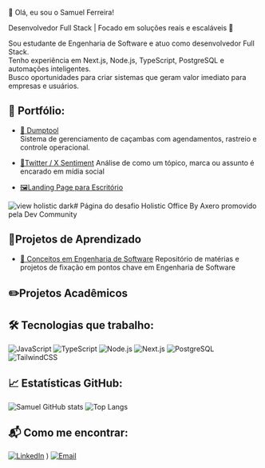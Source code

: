  👋 Olá, eu sou o Samuel Ferreira!

Desenvolvedor Full Stack | Focado em soluções reais e escaláveis 🚀  


Sou estudante de Engenharia de Software e atuo como desenvolvedor Full Stack.  
Tenho experiência em Next.js, Node.js, TypeScript, PostgreSQL e automações inteligentes.  
Busco oportunidades para criar sistemas que geram valor imediato para empresas e usuários.

## 🚀 Portfólio:

- [🔧 Dumptool](https://youtu.be/OuqER78L4Zs)  
  Sistema de gerenciamento de caçambas com agendamentos, rastreio e controle operacional.

- [🦜Twitter / X Sentiment](https://github.com/kailera/twittersentiment.git)
  Análise de como um tópico, marca ou assunto é encarado em mídia social

- [🖼️Landing Page para Escritório](https://github.com/kailera/office-space.git)
  
![view holistic dark](https://github.com/user-attachments/assets/ba219302-a32d-4586-9f9a-204fd2f4a51e)#
Página do desafio Holistic Office By Axero promovido pela Dev Community


## 🧪Projetos de Aprendizado

- [📖 Conceitos em Engenharia de Software](https://github.com/kailera/softwareEnginneringCoreConcepts.git)
  Repositório de matérias e projetos de fixação em pontos chave em Engenharia de Software


## ✏️Projetos Acadêmicos



## 🛠️ Tecnologias que trabalho:

![JavaScript](https://img.shields.io/badge/-JavaScript-black?style=flat-square&logo=javascript)
![TypeScript](https://img.shields.io/badge/-TypeScript-3178C6?style=flat-square&logo=typescript)
![Node.js](https://img.shields.io/badge/-Node.js-black?style=flat-square&logo=node.js)
![Next.js](https://img.shields.io/badge/-Next.js-black?style=flat-square&logo=next.js)
![PostgreSQL](https://img.shields.io/badge/-PostgreSQL-336791?style=flat-square&logo=postgresql)
![TailwindCSS](https://img.shields.io/badge/-TailwindCSS-38B2AC?style=flat-square&logo=tailwind-css)





## 📈 Estatísticas GitHub:

![Samuel GitHub stats](https://github-readme-stats.vercel.app/api?username=kailera&show_icons=true&theme=radical)
![Top Langs](https://github-readme-stats.vercel.app/api/top-langs/?username=kailera&layout=compact&theme=radical)


## 📬 Como me encontrar:

[![LinkedIn](https://img.shields.io/badge/-LinkedIn-0077B5?style=flat-square&logo=linkedin)](https://linkedin.com/in/samuel-ferreira-da-costa-025b72199)
)
[![Email](https://img.shields.io/badge/-Email-red?style=flat-square&logo=gmail)](mailto:ferreirasamuel459@gmail.com)

<!--
**kailera/kailera** is a ✨ _special_ ✨ repository because its `README.md` (this file) appears on your GitHub profile.

Here are some ideas to get you started:

- 🔭 I’m currently working on ...
- 🌱 I’m currently learning ...
- 👯 I’m looking to collaborate on ...
- 🤔 I’m looking for help with ...
- 💬 Ask me about ...
- 📫 How to reach me: ...
- 😄 Pronouns: ...
- ⚡ Fun fact: ...
-->
